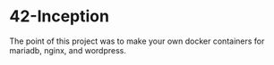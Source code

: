 # 42-Inception

The point of this project was to make your own docker containers for mariadb, nginx, and wordpress.
